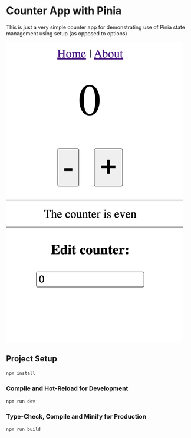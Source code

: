 # Counter App with Pinia

This is just a very simple counter app for demonstrating use of Pinia state management using setup (as opposed to options)

![counter preview](./counter.png)
## Project Setup

```sh
npm install
```

### Compile and Hot-Reload for Development

```sh
npm run dev
```

### Type-Check, Compile and Minify for Production

```sh
npm run build
```

